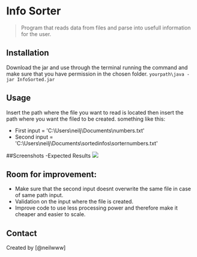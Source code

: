 # Info Sorter
> Program that reads data from files and parse into usefull information for the user.

## Installation
Download the jar and use through the terminal running the command and make sure that you have permission in the chosen folder.
`yourpath\java -jar InfoSorted.jar`

## Usage
Insert the path where the file you want to read is located then insert the path where you want the filed to be created. something like this:
- First input = 'C:\Users\neilj\Documents\numbers.txt'
- Second input = 'C:\Users\neilj\Documents\sortedinfos\sorternumbers.txt'

##Screenshots
-Expected Results
![](https://i.imgur.com/mDZK3O3.png?raw=true)


## Room for improvement:
- Make sure that the second input doesnt overwrite the same file in case of same path input.
- Validation on the input where the file is created.
- Improve code to use less processing power and therefore make it cheaper and easier to scale. 

## Contact
Created by [@neilwww]
